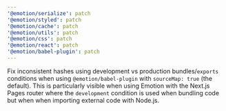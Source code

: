 ```yaml
---
'@emotion/serialize': patch
'@emotion/styled': patch
'@emotion/cache': patch
'@emotion/utils': patch
'@emotion/css': patch
'@emotion/react': patch
'@emotion/babel-plugin': patch
---
```


Fix inconsistent hashes using development vs production bundles/`exports` conditions when using `@emotion/babel-plugin` with `sourceMap: true` (the default). This is particularly visible when using Emotion with the Next.js Pages router where the `development` condition is used when bundling code but when when importing external code with Node.js.
